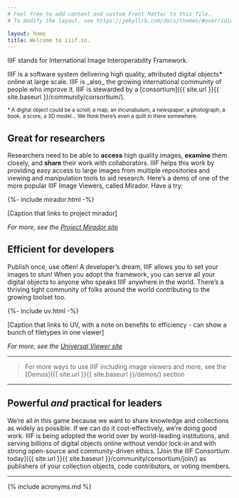 ```yaml
---
# Feel free to add content and custom Front Matter to this file.
# To modify the layout, see https://jekyllrb.com/docs/themes/#overriding-theme-defaults

layout: home
title: Welcome to iiif.io.
---
```


IIIF stands for International Image Interoperability Framework.

<p class="lookatme">IIIF is a software system delivering high quality, attributed digital objects* online at large scale. IIIF is _also_ the growing international community of people who improve it. IIIF is stewarded by a [consortium]({{ site.url }}{{ site.baseurl }}/community/consortium/).</p>

<small>* A digital object could be a scroll, a map, an incunabulum, a newspaper, a photograph, a book, a score, a 3D model... We think there’s even a quilt in there somewhere.</small>


## Great for researchers

Researchers need to be able to **access** high quality images, **examine** them closely, and **share** their work with collaborators. IIIF helps this work by providing easy access to large images from multiple repositories and viewing and manipulation tools to aid research. Here’s a demo of one of the more popular IIIF Image Viewers, called Mirador. Have a try:

{%- include mirador.html -%}

[Caption that links to project mirador]

_For more, see the [Project Mirador site](https://projectmirador.org/)_

## Efficient for developers

Publish once, use often! A developer’s dream, IIIF allows you to set your images to stun! When you adopt the framework, you can serve all your digital objects to anyone who speaks IIIF anywhere in the world. There’s a thriving tight community of folks around the world contributing to the growing toolset too.

{%- include uv.html -%}

[Caption that links to UV, with a note on benefits to efficiency - can show a bunch of filetypes in one viewer]

_For more, see the [Universal Viewer site](https://universalviewer.io/)_

---

> For more ways to use IIIF including image viewers and more, see the [Demos]({{ site.url }}{{ site.baseurl }}/demos/) section

---

## Powerful *and* practical for leaders

We’re all in this game because we want to share knowledge and collections as widely as possible. If we can do it cost-effectively, we’re doing good work. IIIF is being adopted the world over by world-leading institutions, and serving billions of digital objects online without vendor lock-in and with strong open-source and community-driven ethics. [Join the IIIF Consortium today]({{ site.url }}{{ site.baseurl }}/community/consortium/join/) as publishers of your collection objects, code contributors, or voting members.

<!-- [could show a big array of logos? Join this cool crowd?] \
[Caption - this wall of logos is also made using IIIF Viewer, link to the Orgs/Members] -->

---

{% include acronyms.md %}

